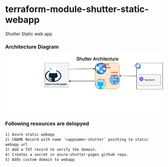 # terraform-module-shutter-static-webapp
Shutter Static web app

### Architecture Diagram
![Architecture](shutter_architecture_diagram.drawio.png)

### Following resources are delopyed
    1) Azure static webapp
    2) CNAME Record with name `<appname>-shutter` pointing to static webapp url
    3) Add a TXT record to verify the domain. 
    4) Creates a secret in azure-shutter-pages github repo. 
    5) Adds custom domain to webapp   